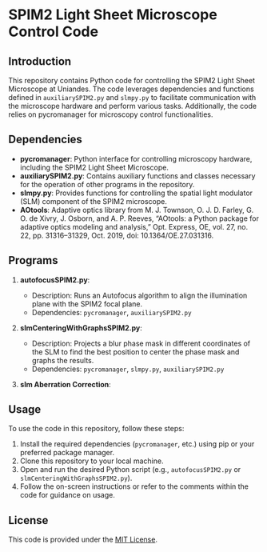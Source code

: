 # SPIM2 Light Sheet Microscope Control Code

## Introduction

This repository contains Python code for controlling the SPIM2 Light Sheet Microscope at Uniandes. The code leverages dependencies and functions defined in `auxiliarySPIM2.py` and `slmpy.py` to facilitate communication with the microscope hardware and perform various tasks. Additionally, the code relies on pycromanager for microscopy control functionalities.

## Dependencies

- **pycromanager**: Python interface for controlling microscopy hardware, including the SPIM2 Light Sheet Microscope.
- **auxiliarySPIM2.py**: Contains auxiliary functions and classes necessary for the operation of other programs in the repository.
- **slmpy.py**: Provides functions for controlling the spatial light modulator (SLM) component of the SPIM2 microscope.
- **AOtools**: Adaptive optics library from M. J. Townson, O. J. D. Farley, G. O. de Xivry, J. Osborn, and A. P. Reeves, “AOtools: a Python package for adaptive optics modeling and analysis,” Opt. Express, OE, vol. 27, no. 22, pp. 31316–31329, Oct. 2019, doi: 10.1364/OE.27.031316. 


## Programs

1. **autofocusSPIM2.py**:
   - Description: Runs an Autofocus algorithm to align the illumination plane with the SPIM2 focal plane.
   - Dependencies: `pycromanager`, `auxiliarySPIM2.py`

2. **slmCenteringWithGraphsSPIM2.py**:
   - Description: Projects a blur phase mask in different coordinates of the SLM to find the best position to center the phase mask and graphs the results.
   - Dependencies: `pycromanager`, `slmpy.py`, `auxiliarySPIM2.py`
     
2. **slm Aberration Correction**:


## Usage

To use the code in this repository, follow these steps:

1. Install the required dependencies (`pycromanager`, etc.) using pip or your preferred package manager.
2. Clone this repository to your local machine.
3. Open and run the desired Python script (e.g., `autofocusSPIM2.py` or `slmCenteringWithGraphsSPIM2.py`).
4. Follow the on-screen instructions or refer to the comments within the code for guidance on usage.

## License

This code is provided under the [MIT License](LICENSE).
